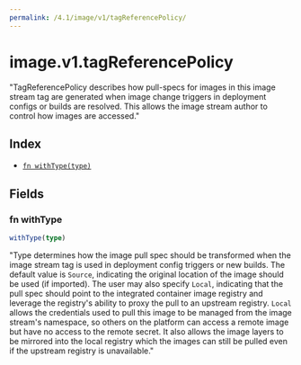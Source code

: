 ```yaml
---
permalink: /4.1/image/v1/tagReferencePolicy/
---
```


# image.v1.tagReferencePolicy

"TagReferencePolicy describes how pull-specs for images in this image stream tag are generated when image change triggers in deployment configs or builds are resolved. This allows the image stream author to control how images are accessed."

## Index

* [`fn withType(type)`](#fn-withtype)

## Fields

### fn withType

```ts
withType(type)
```

"Type determines how the image pull spec should be transformed when the image stream tag is used in deployment config triggers or new builds. The default value is `Source`, indicating the original location of the image should be used (if imported). The user may also specify `Local`, indicating that the pull spec should point to the integrated container image registry and leverage the registry's ability to proxy the pull to an upstream registry. `Local` allows the credentials used to pull this image to be managed from the image stream's namespace, so others on the platform can access a remote image but have no access to the remote secret. It also allows the image layers to be mirrored into the local registry which the images can still be pulled even if the upstream registry is unavailable."